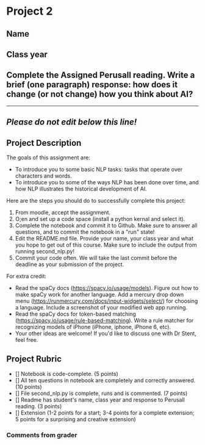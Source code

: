 # Project 2

## Name

## Class year

## Complete the Assigned Perusall reading. Write a brief (one paragraph) response: how does it change (or not change) how you think about AI?


-----------------------------------------------------------------------------------------------------------------------------------------------
*Please do not edit below this line!*
-----------------------------------------------------------------------------------------------------------------------------------------------

## Project Description

The goals of this assignment are:
* To introduce you to some basic NLP tasks: tasks that operate over characters and words.
* To introduce you to some of the ways NLP has been done over time, and how NLP illustrates the historical development of AI.

Here are the steps you should do to successfully complete this project:
1. From moodle, accept the assignment.
2. O;en and set up a code space (install a python kernal and select it).
3. Complete the notebook and commit it to Github. Make sure to answer all questions, and to commit the notebook in a "run" state!
4. Edit the README.md file. Provide your name, your class year and what you hope to get out of this course. Make sure to include the output from running second_nlp.py!
5. Commit your code often. We will take the last commit before the deadline as your submission of the project.

For extra credit:
* Read the spaCy docs (https://spacy.io/usage/models). Figure out how to make spaCy work for another language. Add a mercury drop down menu (https://runmercury.com/docs/input-widgets/select/) for choosing a language. Include a screenshot of your modified web app running.
* Read the spaCy docs for token-based matching (https://spacy.io/usage/rule-based-matching). Write a rule matcher for recognizing models of iPhone (iPhone, iphone, iPhone 6, etc). 
* Your other ideas are welcome! If you'd like to discuss one with Dr Stent, feel free.

## Project Rubric

- [] Notebook is code-complete. (5 points)
- [] All ten questions in notebook are completely and correctly answered. (10 points)
- [] File second_nlp.py is complete, runs and is commented. (7 points)
- [] Readme has student's name, class year and response to Perusall reading. (3 points)
- [] Extension (1-2 points for a start; 3-4 points for a complete extension; 5 points for a surprising and creative extension)

### Comments from grader
